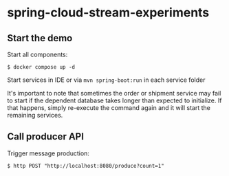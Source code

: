 # spring-cloud-stream-experiments

## Start the demo

Start all components:

```console
$ docker compose up -d
```

Start services in IDE or via `mvn spring-boot:run` in each service folder

It's important to note that sometimes the order or shipment service may fail to start if the dependent database takes
longer than expected to initialize. If that happens, simply re-execute the command again and it will start the remaining
services.

## Call producer API

Trigger message production:

```console
$ http POST "http://localhost:8080/produce?count=1" 
```

